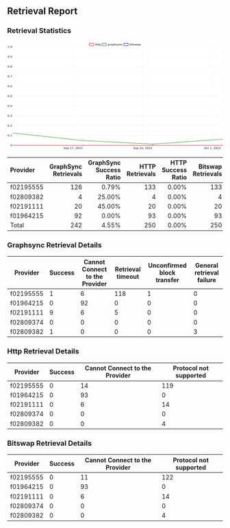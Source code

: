 ## Retrieval Report
### Retrieval Statistics
<img src="https://raw.githubusercontent.com/data-preservation-programs/filplus-checker-assets/main/filecoin-project/filecoin-plus-large-datasets/issues/2170/1696741302495.png"/>

| Provider  | GraphSync Retrievals | GraphSync Success Ratio | HTTP Retrievals | HTTP Success Ratio | Bitswap Retrievals | Bitswap Success Ratio |
| :-------- | -------------------: | ----------------------: | --------------: | -----------------: | -----------------: | --------------------: |
| f02195555 |                  126 |                   0.79% |             133 |              0.00% |                133 |                 0.00% |
| f02809382 |                    4 |                  25.00% |               4 |              0.00% |                  4 |                 0.00% |
| f02191111 |                   20 |                  45.00% |              20 |              0.00% |                 20 |                 0.00% |
| f01964215 |                   92 |                   0.00% |              93 |              0.00% |                 93 |                 0.00% |
| Total     |                  242 |                   4.55% |             250 |              0.00% |                250 |                 0.00% |

### Graphsync Retrieval Details
| Provider  | Success | Cannot Connect to the Provider | Retrieval timeout | Unconfirmed block transfer | General retrieval failure |
| --------- | ------- | ------------------------------ | ----------------- | -------------------------- | ------------------------- |
| f02195555 | 1       | 6                              | 118               | 1                          | 0                         |
| f01964215 | 0       | 92                             | 0                 | 0                          | 0                         |
| f02191111 | 9       | 6                              | 5                 | 0                          | 0                         |
| f02809374 | 0       | 0                              | 0                 | 0                          | 0                         |
| f02809382 | 1       | 0                              | 0                 | 0                          | 3                         |

### Http Retrieval Details
| Provider  | Success | Cannot Connect to the Provider | Protocol not supported |
| --------- | ------- | ------------------------------ | ---------------------- |
| f02195555 | 0       | 14                             | 119                    |
| f01964215 | 0       | 93                             | 0                      |
| f02191111 | 0       | 6                              | 14                     |
| f02809374 | 0       | 0                              | 0                      |
| f02809382 | 0       | 0                              | 4                      |

### Bitswap Retrieval Details
| Provider  | Success | Cannot Connect to the Provider | Protocol not supported |
| --------- | ------- | ------------------------------ | ---------------------- |
| f02195555 | 0       | 11                             | 122                    |
| f01964215 | 0       | 93                             | 0                      |
| f02191111 | 0       | 6                              | 14                     |
| f02809374 | 0       | 0                              | 0                      |
| f02809382 | 0       | 0                              | 4                      |
